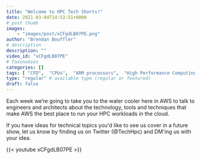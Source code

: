 ```yaml
---
title: "Welcome to HPC Tech Shorts!"
date: 2021-03-04T14:53:51+0000
# post thumb
images:
    - "images/post/xCFgdLB07PE.png"
author: "Brendan Bouffler"
# description
description: ""
video_id: "xCFgdLB07PE"
# Taxonomies
categories: []
tags: [ "CFD",  "CPUs",  "ARM processors",  "High Performance Computing",  "HPC",  "techshorts", ]
type: "regular" # available type (regular or featured)
draft: false
---
```


Each week we’re going to take you to the water cooler here in AWS to talk to engineers and architects about the technology, tools and techniques that make AWS the best place to run your HPC workloads in the cloud.

If you have ideas for technical topics you'd like to see us cover in a future show, let us know by finding us on Twitter (@TechHpc) and DM'ing us with your idea.

{{< youtube xCFgdLB07PE >}}